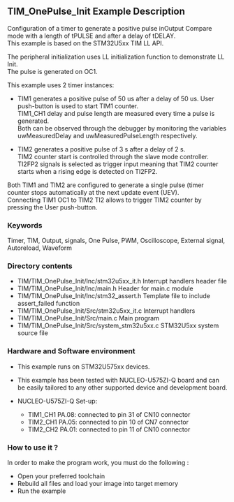 ## <b>TIM_OnePulse_Init Example Description</b>

Configuration of a timer to generate a positive pulse inOutput Compare mode with a length of tPULSE and after a delay of tDELAY.  
This example is based on the STM32U5xx TIM LL API.

The peripheral initialization uses LL initialization function to demonstrate LL Init.  
The pulse is generated on OC1.

This example uses 2 timer instances:

- TIM1 generates a positive pulse of 50 us after a delay of 50 us. User push-button
  is used to start TIM1 counter.  
  TIM1_CH1 delay and pulse length are measured every time a pulse is generated.  
  Both can be observed through the debugger by monitoring the variables uwMeasuredDelay and
  uwMeasuredPulseLength respectively.

- TIM2 generates a positive pulse of 3 s after a delay of 2 s.  
  TIM2 counter start is controlled through the slave mode controller.  
  TI2FP2 signals is selected as trigger input meaning that TIM2 counter starts when a rising edge is detected
  on TI2FP2.

Both TIM1 and TIM2 are configured to generate a single pulse (timer counter
stops automatically at the next update event (UEV).  
Connecting TIM1 OC1 to TIM2 TI2 allows to trigger TIM2 counter by pressing
the User push-button.

### <b>Keywords</b>

Timer, TIM, Output, signals, One Pulse, PWM, Oscilloscope, External signal, Autoreload, Waveform

### <b>Directory contents</b>

  - TIM/TIM_OnePulse_Init/Inc/stm32u5xx_it.h          Interrupt handlers header file
  - TIM/TIM_OnePulse_Init/Inc/main.h                  Header for main.c module
  - TIM/TIM_OnePulse_Init/Inc/stm32_assert.h          Template file to include assert_failed function
  - TIM/TIM_OnePulse_Init/Src/stm32u5xx_it.c          Interrupt handlers
  - TIM/TIM_OnePulse_Init/Src/main.c                  Main program
  - TIM/TIM_OnePulse_Init/Src/system_stm32u5xx.c      STM32U5xx system source file

### <b>Hardware and Software environment</b>

  - This example runs on STM32U575xx devices.

  - This example has been tested with NUCLEO-U575ZI-Q board and can be
    easily tailored to any other supported device and development board.

  - NUCLEO-U575ZI-Q Set-up:

      - TIM1_CH1  PA.08: connected to pin 31 of CN10 connector
      - TIM2_CH1  PA.05: connected to pin 10 of CN7 connector
      - TIM2_CH2  PA.01: connected to pin 11 of CN10 connector

### <b>How to use it ?</b>

In order to make the program work, you must do the following :

 - Open your preferred toolchain  
 - Rebuild all files and load your image into target memory  
 - Run the example

